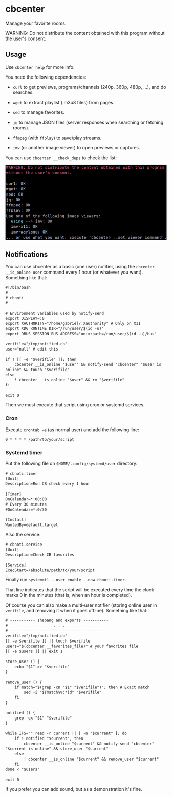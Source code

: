 # cbcenter

Manage your favorite rooms.

WARNING: Do not distribute the content obtained with this program without the user's consent.

## Usage

Use `cbcenter help` for more info.

You need the following dependencies:

- `curl` to get previews, programs/channels (240p, 360p, 480p, ...), and do searches.

- `wget` to extract playlist (.m3u8 files) from pages.

- `sed` to manage favorites.

- `jq` to manage JSON files (server responses when searching or fetching rooms).

- `ffmpeg` (with `ffplay`) to save/play streams.

- `imv` (or another image viewer) to open previews or captures.

You can use `cbcenter __check_deps` to check the list:

![Checking dependencies](/resources/check_deps_screenshot)

## Notifications

You can use cbcenter as a basic (one user) notifier, using the `cbcenter __is_online user` command every 1 hour (or whatever you want). Something like that:

    #!/bin/bash
    #
    # cbnoti
    #

    # Environment variables used by notify-send
    export DISPLAY=:0
    export XAUTHORITY="/home/gabriel/.Xauthority" # Only on X11
    export XDG_RUNTIME_DIR="/run/user/$(id -u)"
    export DBUS_SESSION_BUS_ADDRESS="unix:path=/run/user/$(id -u)/bus"

    verifile="/tmp/notified.cb"
    user="null" # edit this

    if ! [[ -e "$verifile" ]]; then
        cbcenter __is_online "$user" && notify-send "cbcenter" "$user is online" && touch "$verifile"
    else
        ! cbcenter __is_online "$user" && rm "$verifile"
    fi

    exit 0

Then we must execute that script using cron or systemd services.

### Cron

Execute `crontab -e` (as normal user) and add the following line:

    0 * * * * /path/to/your/script

### Systemd timer

Put the following file on `$HOME/.config/systemd/user` directory:

    # cbnoti.timer
    [Unit]
    Description=Run CB check every 1 hour
    
    [Timer]
    OnCalendar=*:00:00
    # Every 30 minutes
    #OnCalendar=*:0/30
    
    [Install]
    WantedBy=default.target

Also the service:

    # cbnoti.service
    [Unit]
    Description=Check CB favorites
    
    [Service]
    ExecStart=/absolute/path/to/your/script

Finally run `systemctl --user enable --now cbnoti.timer`.

That line indicates that the script will be executed every time the clock marks 0 in the minutes (that is, when an hour is completed).

Of course you can also make a multi-user notifier (storing online user in `verifile`, and removing it when it goes offline). Something like that:

    # ----------- shebang and exports -----------
    #                    . . .
    # -------------------------------------------
    verifile="/tmp/notified.cb"
    [[ -e $verifile ]] || touch $verifile
    users="$(cbcenter __favorites_file)" # your favorites file
    [[ -e $users ]] || exit 1
    
    store_user () {
        echo "$1" >> "$verifile"
    }
    
    remove_user () {
        if match="$(grep -xn "$1" "$verifile")"; then # Exact match
            sed -i "${match%%:*}d" "$verifile"
        fi
    }
    
    notified () {
        grep -qx "$1" "$verifile"
    }
    
    while IFS="" read -r current || [ -n "$current" ]; do
        if ! notified "$current"; then
            cbcenter __is_online "$current" && notify-send "cbcenter" "$current is online" && store_user "$current"
        else
            ! cbcenter __is_online "$current" && remove_user "$current"
        fi
    done < "$users"

    exit 0

If you prefer you can add sound, but as a demonstration it's fine.
